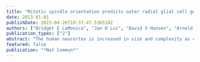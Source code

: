 ```yaml
---
title: "Mitotic spindle orientation predicts outer radial glial cell generation in human neocortex"
date: 2013-01-01
publishDate: 2023-04-26T19:37:47.536518Z
authors: ["Bridget E LaMonica", "Jan H Lui", "David V Hansen", "Arnold R Kriegstein"]
publication_types: ["2"]
abstract: "The human neocortex is increased in size and complexity as compared with most other species. Neocortical expansion has recently been attributed to protracted neurogenesis by outer radial glial cells in the outer subventricular zone, a region present in humans but not in rodents. The mechanisms of human outer radial glial cell generation are unknown, but are proposed to involve division of ventricular radial glial cells; neural stem cells present in all developing mammals. Here we show that human ventricular radial glial cells produce outer radial glial cells and seed formation of the outer subventricular zone via horizontal divisions, which occur more frequently in humans than in rodents. We further find that outer radial glial cell mitotic behaviour is cell intrinsic, and that the basal fibre, inherited by outer radial glial cells after ventricular radial glial division, determines cleavage angle. Our results suggest that altered regulation of mitotic spindle orientation increased outer radial glial cell number, and ultimately neuronal number, during human brain evolution."
featured: false
publication: "*Nat Commun*"
---
```


